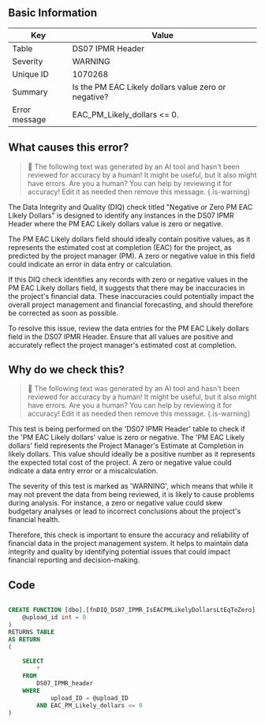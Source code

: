 ## Basic Information
| Key         | Value          |
|-------------|----------------|
| Table       | DS07 IPMR Header |
| Severity    | WARNING |
| Unique ID   | 1070268   |
| Summary     | Is the PM EAC Likely dollars value zero or negative? |
| Error message | EAC_PM_Likely_dollars <= 0. |

## What causes this error?

> :robot: The following text was generated by an AI tool and hasn't been reviewed for accuracy by a human! It might be useful, but it also might have errors. Are you a human? You can help by reviewing it for accuracy! Edit it as needed then remove this message.
{.is-warning}

The Data Integrity and Quality (DIQ) check titled "Negative or Zero PM EAC Likely Dollars" is designed to identify any instances in the DS07 IPMR Header where the PM EAC Likely dollars value is zero or negative. 

The PM EAC Likely dollars field should ideally contain positive values, as it represents the estimated cost at completion (EAC) for the project, as predicted by the project manager (PM). A zero or negative value in this field could indicate an error in data entry or calculation.

If this DIQ check identifies any records with zero or negative values in the PM EAC Likely dollars field, it suggests that there may be inaccuracies in the project's financial data. These inaccuracies could potentially impact the overall project management and financial forecasting, and should therefore be corrected as soon as possible. 

To resolve this issue, review the data entries for the PM EAC Likely dollars field in the DS07 IPMR Header. Ensure that all values are positive and accurately reflect the project manager's estimated cost at completion.
## Why do we check this?

> :robot: The following text was generated by an AI tool and hasn't been reviewed for accuracy by a human! It might be useful, but it also might have errors. Are you a human? You can help by reviewing it for accuracy! Edit it as needed then remove this message.
{.is-warning}

This test is being performed on the 'DS07 IPMR Header' table to check if the 'PM EAC Likely dollars' value is zero or negative. The 'PM EAC Likely dollars' field represents the Project Manager's Estimate at Completion in likely dollars. This value should ideally be a positive number as it represents the expected total cost of the project. A zero or negative value could indicate a data entry error or a miscalculation.

The severity of this test is marked as 'WARNING', which means that while it may not prevent the data from being reviewed, it is likely to cause problems during analysis. For instance, a zero or negative value could skew budgetary analyses or lead to incorrect conclusions about the project's financial health.

Therefore, this check is important to ensure the accuracy and reliability of financial data in the project management system. It helps to maintain data integrity and quality by identifying potential issues that could impact financial reporting and decision-making.
## Code

```sql

CREATE FUNCTION [dbo].[fnDIQ_DS07_IPMR_IsEACPMLikelyDollarsLtEqToZero] (
	@upload_id int = 0
)
RETURNS TABLE
AS RETURN
(
	
	SELECT 
		*
	FROM
		DS07_IPMR_header
	WHERE
			upload_ID = @upload_ID
		AND EAC_PM_Likely_dollars <= 0
)
```
